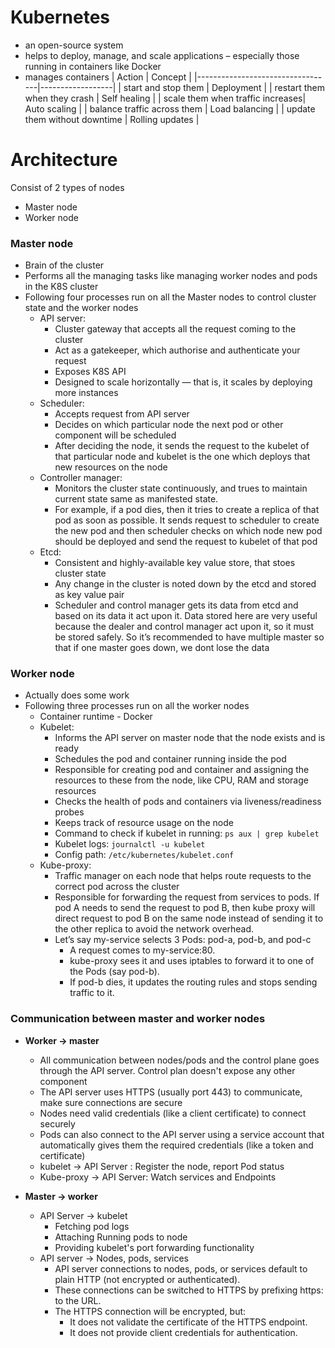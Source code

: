 # Kubernetes
  - an open-source system  
  - helps to deploy, manage, and scale applications – especially those running in containers like Docker  
  - manages containers
      | Action                           | Concept          |
      |----------------------------------|------------------|
      | start and stop them              | Deployment       |
      | restart them when they crash     | Self healing     |
      | scale them when traffic increases| Auto scaling     |
      | balance traffic across them      | Load balancing   |
      | update them without downtime     | Rolling updates  |
   
# Architecture
Consist of 2 types of nodes
  - Master node
  - Worker node

### Master node 
  - Brain of the cluster
  - Performs all the managing tasks like managing worker nodes and pods in the K8S cluster
  - Following four processes run on all the Master nodes to control cluster state and the worker nodes
    * API server:
        * Cluster gateway that accepts all the request coming to the cluster
        * Act as a gatekeeper, which authorise and authenticate your request
        * Exposes K8S API
        * Designed to scale horizontally — that is, it scales by deploying more instances
    * Scheduler:
        * Accepts request from API server
        * Decides on which particular node the next pod or other component will be scheduled
        * After deciding the node, it sends the request to the kubelet of that particular node and kubelet is the one which deploys that new resources on the node
    * Controller manager:
        * Monitors the cluster state continuously, and trues to maintain current state same as manifested state.
        * For example, if a pod dies, then it tries to create a replica of that pod as soon as possible. It sends request to scheduler to create the new pod and then scheduler checks on which node new pod should be deployed and send the request to kubelet of that pod
    * Etcd:
        * Consistent and highly-available key value store, that stoes cluster state
        * Any change in the cluster is noted down by the etcd and stored as key value pair
        * Scheduler and control manager gets its data from etcd and based on its data it act upon it. Data stored here are very useful because the dealer and control manager act upon it, so it must be stored safely. So it’s recommended to have multiple master so that if one master goes down, we dont lose the data
     
### Worker node 
  - Actually does some work
  - Following three processes run on all the worker nodes
    * Container runtime - Docker
    * Kubelet:
      * Informs the API server on master node that the node exists and is ready
      * Schedules the pod and container running inside the pod
      * Responsible for creating pod and container and assigning the resources to these from the node, like CPU, RAM and storage resources
      * Checks the health of pods and containers via liveness/readiness probes
      * Keeps track of resource usage on the node
      * Command to check if kubelet in running: ```ps aux | grep kubelet```
      * Kubelet logs: ```journalctl -u kubelet```
      * Config path: ```/etc/kubernetes/kubelet.conf```   
    * Kube-proxy:
      * Traffic manager on each node that helps route requests to the correct pod across the cluster
      * Responsible for forwarding the request from services to pods. If pod A needs to send the request to pod B, then kube proxy will direct request to pod B on the same node instead of sending it to the other replica to avoid the network overhead.
      * Let’s say my-service selects 3 Pods: pod-a, pod-b, and pod-c   
        * A request comes to my-service:80.
        * kube-proxy sees it and uses iptables to forward it to one of the Pods (say pod-b).
        * If pod-b dies, it updates the routing rules and stops sending traffic to it.
       
### Communication between master and worker nodes
  - **Worker → master**
    * All communication between nodes/pods and the control plane goes through the API server. Control plan doesn't expose any other component  
    * The API server uses HTTPS (usually port 443) to communicate, make sure connections are secure  
    * Nodes need valid credentials (like a client certificate) to connect securely  
    * Pods can also connect to the API server using a service account that automatically gives them the required credentials (like a token and certificate)  
    * kubelet -> API Server : Register the node, report Pod status  
    * Kube-proxy -> API Server: Watch services and Endpoints
   
  - **Master → worker**
    * API Server -> kubelet
      * Fetching pod logs
      * Attaching Running pods to node
      * Providing kubelet's port forwarding functionality
    * API server -> Nodes, pods, services
      * API server connections to nodes, pods, or services default to plain HTTP (not encrypted or authenticated).
      * These connections can be switched to HTTPS by prefixing https: to the URL.
      * The HTTPS connection will be encrypted, but:
          * It does not validate the certificate of the HTTPS endpoint.
          * It does not provide client credentials for authentication.  
  

